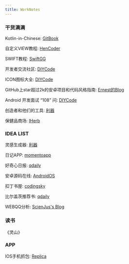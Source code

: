 ```yaml
---
title: WorkNotes
---
```


### 干货满满

Kotlin-in-Chinese: [GitBook](https://huanglizhuo.gitbooks.io/kotlin-in-chinese/content/)

自定义VIEW教程: [HenCoder](http://hencoder.com/)

SWIFT教程: [SwiftGG](http://swift.gg/)

开发者交流社区: [DIYCode](https://www.diycode.cc/)

ICON图标大全: [DIYCode](https://www.diycode.cc/topics/717)

GitHub上star超过2k的安卓项目和代码风格指南: [Ernest的Blog](http://www.suqishuo.cn/android-project-and-code-guidelines/)

Android 开发面试 “108” 问: [DIYCode](https://www.diycode.cc/topics/993)

创造者和他们的工具: [利器](http://liqi.io/)

保健品商场: [IHerb](https://cn.iherb.com/)

### IDEA LIST

灵感生成器: [利器](http://liqi.io/idea-pump/)

日记APP: [momentoapp](https://momentoapp.com/)

好奇心日报: [qdaily](http://www.qdaily.com/)

安卓源码在线: [AndroidOS](https://www.androidos.net.cn/)

扣丁书屋: [codingsky](https://www.codingsky.com/)

比尔盖茨推荐书: [qdaily](http://www.qdaily.com/articles/47928.html?source=feed&utm_source=gank.io%2Fxiandu&utm_medium=website)

WEBQQ分析: [ScienJus's Blog](http://www.scienjus.com/webqq-analysis-1/)

### 读书

《灵山》

### APP

IOS手机抓包: [Replica](https://itunes.apple.com/cn/app/replica-web-developer-tool/id1068196306?l=en&mt=8)